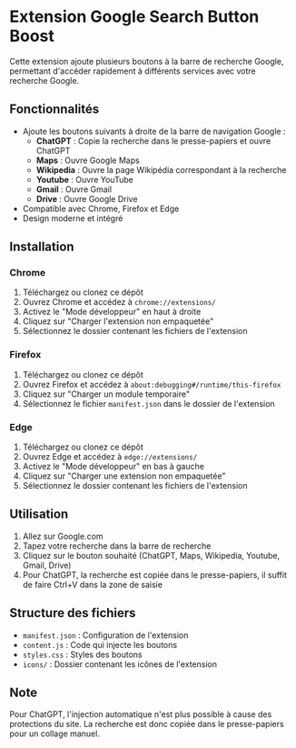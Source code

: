 # Extension Google Search Button Boost

Cette extension ajoute plusieurs boutons à la barre de recherche Google, permettant d'accéder rapidement à différents services avec votre recherche Google.

## Fonctionnalités

- Ajoute les boutons suivants à droite de la barre de navigation Google :
  - **ChatGPT** : Copie la recherche dans le presse-papiers et ouvre ChatGPT
  - **Maps** : Ouvre Google Maps
  - **Wikipedia** : Ouvre la page Wikipédia correspondant à la recherche
  - **Youtube** : Ouvre YouTube
  - **Gmail** : Ouvre Gmail
  - **Drive** : Ouvre Google Drive
- Compatible avec Chrome, Firefox et Edge
- Design moderne et intégré

## Installation

### Chrome
1. Téléchargez ou clonez ce dépôt
2. Ouvrez Chrome et accédez à `chrome://extensions/`
3. Activez le "Mode développeur" en haut à droite
4. Cliquez sur "Charger l'extension non empaquetée"
5. Sélectionnez le dossier contenant les fichiers de l'extension

### Firefox
1. Téléchargez ou clonez ce dépôt
2. Ouvrez Firefox et accédez à `about:debugging#/runtime/this-firefox`
3. Cliquez sur "Charger un module temporaire"
4. Sélectionnez le fichier `manifest.json` dans le dossier de l'extension

### Edge
1. Téléchargez ou clonez ce dépôt
2. Ouvrez Edge et accédez à `edge://extensions/`
3. Activez le "Mode développeur" en bas à gauche
4. Cliquez sur "Charger une extension non empaquetée"
5. Sélectionnez le dossier contenant les fichiers de l'extension

## Utilisation

1. Allez sur Google.com
2. Tapez votre recherche dans la barre de recherche
3. Cliquez sur le bouton souhaité (ChatGPT, Maps, Wikipedia, Youtube, Gmail, Drive)
4. Pour ChatGPT, la recherche est copiée dans le presse-papiers, il suffit de faire Ctrl+V dans la zone de saisie

## Structure des fichiers

- `manifest.json` : Configuration de l'extension
- `content.js` : Code qui injecte les boutons
- `styles.css` : Styles des boutons
- `icons/` : Dossier contenant les icônes de l'extension

## Note

Pour ChatGPT, l'injection automatique n'est plus possible à cause des protections du site. La recherche est donc copiée dans le presse-papiers pour un collage manuel. 
